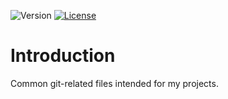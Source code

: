 ![Version](https://img.shields.io/badge/version-0.3-green.svg)
[![License](https://img.shields.io/badge/license-MIT_License-green.svg?style=flat)](LICENSE)

# Introduction
Common git-related files intended for my projects.
